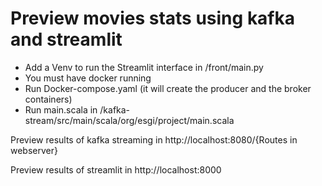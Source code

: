 # Preview movies stats using kafka and streamlit
- Add a Venv to run the Streamlit interface in /front/main.py
- You must have docker running
- Run Docker-compose.yaml (it will create the producer and the broker containers)
- Run main.scala in /kafka-stream/src/main/scala/org/esgi/project/main.scala

Preview results of kafka streaming in http://localhost:8080/{Routes in webserver}

Preview results of streamlit in http://localhost:8000
